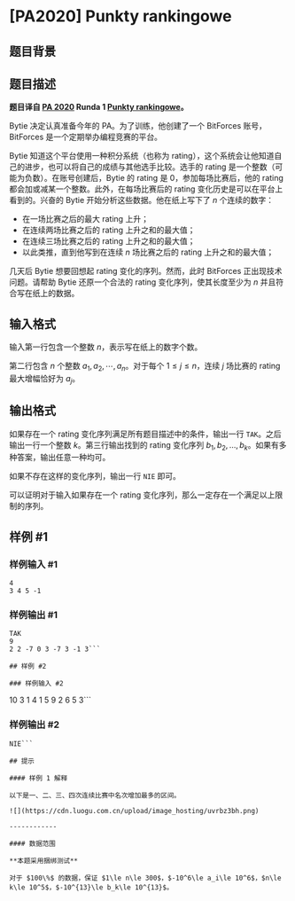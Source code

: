 # [PA2020] Punkty rankingowe

## 题目背景



## 题目描述

**题目译自 [PA 2020](https://sio2.mimuw.edu.pl/c/pa-2020-1/dashboard/) Runda 1 [Punkty rankingowe](https://sio2.mimuw.edu.pl/c/pa-2020-1/p/ran/)。**

Bytie 决定认真准备今年的 PA。为了训练，他创建了一个 BitForces 账号，BitForces 是一个定期举办编程竞赛的平台。

Bytie 知道这个平台使用一种积分系统（也称为 rating），这个系统会让他知道自己的进步，也可以将自己的成绩与其他选手比较。选手的 rating 是一个整数（可能为负数）。在账号创建后，Bytie 的 rating 是 $0$，参加每场比赛后，他的 rating 都会加或减某一个整数。此外，在每场比赛后的 rating 变化历史是可以在平台上看到的。兴奋的 Bytie 开始分析这些数据。他在纸上写下了 $n$ 个连续的数字：

- 在一场比赛之后的最大 rating 上升；
- 在连续两场比赛之后的 rating 上升之和的最大值；
- 在连续三场比赛之后的 rating 上升之和的最大值；
- 以此类推，直到他写到在连续 $n$ 场比赛之后的 rating 上升之和的最大值；

几天后 Bytie 想要回想起 rating 变化的序列。然而，此时 BitForces 正出现技术问题。请帮助 Bytie 还原一个合法的 rating 变化序列，使其长度至少为 $n$ 并且符合写在纸上的数据。

## 输入格式

输入第一行包含一个整数 $n$，表示写在纸上的数字个数。

第二行包含 $n$ 个整数 $a_1,a_2,\cdots,a_n$。对于每个 $1\le j\le n$，连续 $j$ 场比赛的 rating 最大增幅恰好为 $a_j$。

## 输出格式

如果存在一个 rating 变化序列满足所有题目描述中的条件，输出一行 `TAK`。之后输出一行一个整数 $k$。第三行输出找到的 rating 变化序列 $b_1,b_2,\ldots,b_k$。如果有多种答案，输出任意一种均可。

如果不存在这样的变化序列，输出一行 `NIE` 即可。

可以证明对于输入如果存在一个 rating 变化序列，那么一定存在一个满足以上限制的序列。

## 样例 #1

### 样例输入 #1
```
4
3 4 5 -1
```

### 样例输出 #1

```
TAK
9
2 2 -7 0 3 -7 3 -1 3```

## 样例 #2

### 样例输入 #2
```
10
3 1 4 1 5 9 2 6 5 3```

### 样例输出 #2

```
NIE```

## 提示

#### 样例 1 解释

以下是一、二、三、四次连续比赛中名次增加最多的区间。

![](https://cdn.luogu.com.cn/upload/image_hosting/uvrbz3bh.png)

------------

#### 数据范围

**本题采用捆绑测试**

对于 $100\%$ 的数据，保证 $1\le n\le 300$，$-10^6\le a_i\le 10^6$，$n\le k\le 10^5$，$-10^{13}\le b_k\le 10^{13}$。
